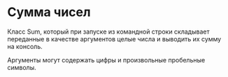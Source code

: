 # Сумма чисел
Класс Sum, который при запуске из командной строки складывает переданные в качестве аргументов целые числа и выводить их сумму на консоль.

Аргументы могут содержать цифры и произвольные пробельные символы.
